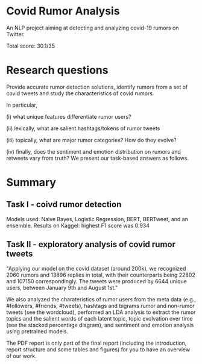 # Covid Rumor Analysis

An NLP project aiming at detecting and analyzing covid-19 rumors on Twitter.

Total score: 30.1/35

# Research questions

Provide accurate rumor detection solutions, identify rumors from a set of covid tweets and study the characteristics of covid rumors. 

In particular,

(i) what unique features differentiate rumor users? 

(ii) lexically, what are salient hashtags/tokens of rumor tweets 

(iii) topically, what are major rumor categories? How do they evolve? 

(iv) finally, does the sentiment and emotion distribution on rumors and retweets vary from truth? We present our task-based answers as follows.

# Summary

## Task I - coivd rumor detection

Models used: Naive Bayes, Logistic Regression, BERT, BERTweet, and an ensemble.
Results on Kaggel: highest F1 score was 0.934

## Task II - exploratory analysis of covid rumor tweets

"Applying our model on the covid dataset (around 200k), we recognized 2060 rumors and 13896 replies in total, with their counterparts being 22802 and 107150 correspondingly. The tweets were produced by 6644 unique users, between January 9th and August 1st."

We also analyzed the charateristics of rumor users from the meta data (e.g., #followers, #friends, #tweets), hashtags and bigrams rumor and non-rumor tweets (see the wordcloud), performed an LDA analysis to extract the rumor topics and the salient words of each latent topic, topic evolvation over time (see the stacked percentage diagram), and sentiment and emotion analysis using pretrained models.


The PDF report is only part of the final report (including the introduction, report structure and some tables and figures) for you to have an overview of our work. 
